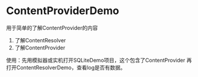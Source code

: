 # ContentProviderDemo
用于简单的了解ContentProvider的内容
1. 了解ContentResolver
2. 了解ContentProvider

使用：先用模拟器或实机打开SQLiteDemo项目，这个包含了ContentProvider
再打开ContentResolverDemo，查看log是否有数据。
